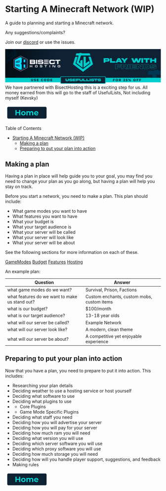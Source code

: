 # Starting A Minecraft Network (WIP)

A guide to planning and starting a Minecraft network.

Any suggestions/complaints?

Join our [discord](https://discord.gg/8nzHYhVUQS) or use the issues.

[![Bisect Hosting Image](https://raw.githubusercontent.com/TheUsefulLists/assets/main/Images/Promo.png)](https://bisecthosting.com/UsefulLists)
We have partnered with BisectHosting this is a exciting step for us. All money earned from this will go to the staff of UsefulLists, Not including myself (Kevsky)

[![Home](https://raw.githubusercontent.com/TheUsefulLists/assets/main/Images/Buttons/Small/Home.png)](/README.md)

Table of Contents
- [Starting A Minecraft Network (WIP)](#starting-a-minecraft-network-wip)
  - [Making a plan](#making-a-plan)
  - [Preparing to put your plan into action](#preparing-to-put-your-plan-into-action)


## Making a plan

Having a plan in place will help guide you to your goal, you may find you need to change your plan as you go along, but having a plan will help you stay on track.

Before you start a network, you need to make a plan. This plan should include:
- What game modes you want to have
- What features you want to have
- What your budget is
- What your target audience is
- What your server will be called
- What your server will look like
- What your server will be about

See the following sections for more information on each of these.

[GameModes](/minecraft%20server%20network%20guides/GameModes.md)
[Budget](/minecraft%20server%20network%20guides/Budget.md)
[Features](/minecraft%20server%20network%20guides/Features.md)
[Hosting](/minecraft%20server%20network%20guides/Hosting.md)

An example plan:

| Question | Answer |
| -------- | ------ |
| what game modes do we want? | Survival, Prison, Factions |
| what features do we want to make us stand out? | Custom enchants, custom mobs, custom items |
| what is our budget? | $100/month |
| what is our target audience? | 13-18 year olds |
| what will our server be called? | Example Network |
| what will our server look like? | A modern, clean theme |
| what will our server be about? | A competitive yet enjoyable experience |

## Preparing to put your plan into action

Now that you have a plan, you need to prepare to put it into action. This includes:

- Researching your plan details
- Deciding weather to use a hosting service or host yourself
- Deciding what software to use
- Deciding what plugins to use
- - Core Plugins
- - Game Mode Specific Plugins
- Deciding what staff you need
- Deciding how you will advertise your server
- Deciding how you will pay for your server
- Deciding how much ram you will need
- Deciding what version you will use
- Deciding which server software you will use
- Deciding which proxy software you will use
- Deciding how much storage you will need
- Deciding how will you handle player support, suggestions, and feedback
- Making rules



[![Home](https://raw.githubusercontent.com/TheUsefulLists/assets/main/Images/Buttons/Small/Home.png)](/README.md)